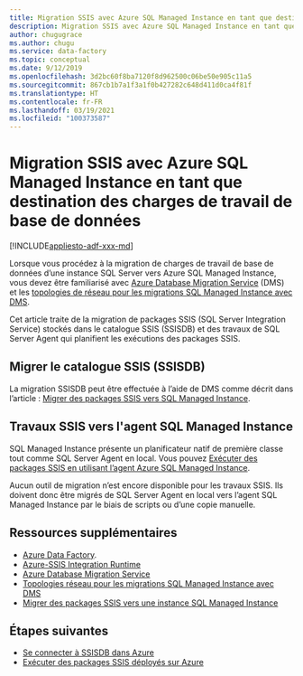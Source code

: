 ```yaml
---
title: Migration SSIS avec Azure SQL Managed Instance en tant que destination des charges de travail de base de données
description: Migration SSIS avec Azure SQL Managed Instance en tant que destination des charges de travail de base de données.
author: chugugrace
ms.author: chugu
ms.service: data-factory
ms.topic: conceptual
ms.date: 9/12/2019
ms.openlocfilehash: 3d2bc60f8ba7120f8d962500c06be50e905c11a5
ms.sourcegitcommit: 867cb1b7a1f3a1f0b427282c648d411d0ca4f81f
ms.translationtype: HT
ms.contentlocale: fr-FR
ms.lasthandoff: 03/19/2021
ms.locfileid: "100373587"
---
```

# <a name="ssis-migration-with-azure-sql-managed-instance-as-the-database-workload-destination"></a>Migration SSIS avec Azure SQL Managed Instance en tant que destination des charges de travail de base de données

[!INCLUDE[appliesto-adf-xxx-md](includes/appliesto-adf-xxx-md.md)]

Lorsque vous procédez à la migration de charges de travail de base de données d’une instance SQL Server vers Azure SQL Managed Instance, vous devez être familiarisé avec [Azure Database Migration Service](../dms/dms-overview.md) (DMS) et les [topologies de réseau pour les migrations SQL Managed Instance avec DMS](../dms/resource-network-topologies.md).

Cet article traite de la migration de packages SSIS (SQL Server Integration Service) stockés dans le catalogue SSIS (SSISDB) et des travaux de SQL Server Agent qui planifient les exécutions des packages SSIS.

## <a name="migrate-ssis-catalog-ssisdb"></a>Migrer le catalogue SSIS (SSISDB)

La migration SSISDB peut être effectuée à l’aide de DMS comme décrit dans l’article : [Migrer des packages SSIS vers SQL Managed Instance](../dms/how-to-migrate-ssis-packages-managed-instance.md).

## <a name="ssis-jobs-to-sql-managed-instance-agent"></a>Travaux SSIS vers l'agent SQL Managed Instance

SQL Managed Instance présente un planificateur natif de première classe tout comme SQL Server Agent en local.  Vous pouvez [Exécuter des packages SSIS en utilisant l’agent Azure SQL Managed Instance](how-to-invoke-ssis-package-managed-instance-agent.md).

Aucun outil de migration n’est encore disponible pour les travaux SSIS. Ils doivent donc être migrés de SQL Server Agent en local vers l’agent SQL Managed Instance par le biais de scripts ou d’une copie manuelle.

## <a name="additional-resources"></a>Ressources supplémentaires

- [Azure Data Factory](./introduction.md).
- [Azure-SSIS Integration Runtime](./create-azure-ssis-integration-runtime.md)
- [Azure Database Migration Service](../dms/dms-overview.md)
- [Topologies réseau pour les migrations SQL Managed Instance avec DMS](../dms/resource-network-topologies.md)
- [Migrer des packages SSIS vers une instance SQL Managed Instance](../dms/how-to-migrate-ssis-packages-managed-instance.md)

## <a name="next-steps"></a>Étapes suivantes

- [Se connecter à SSISDB dans Azure](/sql/integration-services/lift-shift/ssis-azure-connect-to-catalog-database)
- [Exécuter des packages SSIS déployés sur Azure](/sql/integration-services/lift-shift/ssis-azure-run-packages)